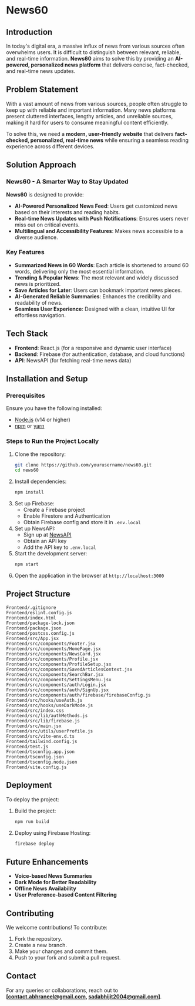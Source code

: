 # News60

## Introduction

In today's digital era, a massive influx of news from various sources often overwhelms users. It is difficult to distinguish between relevant, reliable, and real-time information. **News60** aims to solve this by providing an **AI-powered, personalized news platform** that delivers concise, fact-checked, and real-time news updates.

## Problem Statement

With a vast amount of news from various sources, people often struggle to keep up with reliable and important information. Many news platforms present cluttered interfaces, lengthy articles, and unreliable sources, making it hard for users to consume meaningful content efficiently.

To solve this, we need a **modern, user-friendly website** that delivers **fact-checked, personalized, real-time news** while ensuring a seamless reading experience across different devices.

## Solution Approach

### News60 - A Smarter Way to Stay Updated

**News60** is designed to provide:
- **AI-Powered Personalized News Feed**: Users get customized news based on their interests and reading habits.
- **Real-time News Updates with Push Notifications**: Ensures users never miss out on critical events.
- **Multilingual and Accessibility Features**: Makes news accessible to a diverse audience.

### Key Features
- **Summarized News in 60 Words**: Each article is shortened to around 60 words, delivering only the most essential information.
- **Trending & Popular News**: The most relevant and widely discussed news is prioritized.
- **Save Articles for Later**: Users can bookmark important news pieces.
- **AI-Generated Reliable Summaries**: Enhances the credibility and readability of news.
- **Seamless User Experience**: Designed with a clean, intuitive UI for effortless navigation.

## Tech Stack
- **Frontend**: React.js (for a responsive and dynamic user interface)
- **Backend**: Firebase (for authentication, database, and cloud functions)
- **API**: NewsAPI (for fetching real-time news data)

## Installation and Setup

### Prerequisites
Ensure you have the following installed:
- [Node.js](https://nodejs.org/) (v14 or higher)
- [npm](https://www.npmjs.com/) or [yarn](https://yarnpkg.com/)

### Steps to Run the Project Locally
1. Clone the repository:
   ```sh
   git clone https://github.com/yourusername/news60.git
   cd news60
   ```
2. Install dependencies:
   ```sh
   npm install
   ```
3. Set up Firebase:
   - Create a Firebase project
   - Enable Firestore and Authentication
   - Obtain Firebase config and store it in `.env.local`
4. Set up NewsAPI:
   - Sign up at [NewsAPI](https://newsapi.org/)
   - Obtain an API key
   - Add the API key to `.env.local`
5. Start the development server:
   ```sh
   npm start
   ```
6. Open the application in the browser at `http://localhost:3000`

## Project Structure
```
Frontend/.gitignore
Frontend/eslint.config.js
Frontend/index.html
Frontend/package-lock.json
Frontend/package.json
Frontend/postcss.config.js
Frontend/src/App.jsx
Frontend/src/components/Footer.jsx
Frontend/src/components/HomePage.jsx
Frontend/src/components/NewsCard.jsx
Frontend/src/components/Profile.jsx
Frontend/src/components/ProfileSetup.jsx
Frontend/src/components/SavedArticlesContext.jsx
Frontend/src/components/SearchBar.jsx
Frontend/src/components/SettingsMenu.jsx
Frontend/src/components/auth/Login.jsx
Frontend/src/components/auth/SignUp.jsx
Frontend/src/components/auth/firebase/firebaseConfig.js
Frontend/src/hooks/useAuth.js
Frontend/src/hooks/useDarkMode.js
Frontend/src/index.css
Frontend/src/lib/authMethods.js
Frontend/src/lib/firebase.js
Frontend/src/main.jsx
Frontend/src/utils/userProfile.js
Frontend/src/vite-env.d.ts
Frontend/tailwind.config.js
Frontend/test.js
Frontend/tsconfig.app.json
Frontend/tsconfig.json
Frontend/tsconfig.node.json
Frontend/vite.config.js
```

## Deployment
To deploy the project:
1. Build the project:
   ```sh
   npm run build
   ```
2. Deploy using Firebase Hosting:
   ```sh
   firebase deploy
   ```

## Future Enhancements
- **Voice-based News Summaries**
- **Dark Mode for Better Readability**
- **Offline News Availability**
- **User Preference-based Content Filtering**

## Contributing
We welcome contributions! To contribute:
1. Fork the repository.
2. Create a new branch.
3. Make your changes and commit them.
4. Push to your fork and submit a pull request.

## Contact
For any queries or collaborations, reach out to **[contact.abhraneel@gmail.com, sadabhijit2004@gmail.com]**.


